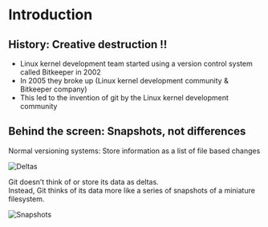 # Introduction

## History: Creative destruction !!

* Linux kernel development team started using a version control system called Bitkeeper in 2002
* In 2005 they broke up (Linux kernel development community & Bitkeeper company)
* This led to the invention of git by the Linux kernel development community

## Behind the screen: Snapshots, not differences

Normal versioning systems: Store information as a list of file based changes

![Deltas](https://raw.githubusercontent.com/akhilputhiry/lti-sessions/master/git/images/deltas.png)

Git doesn’t think of or store its data as deltas.  
Instead, Git thinks of its data more like a series of snapshots of a miniature filesystem.

![Snapshots](https://raw.githubusercontent.com/akhilputhiry/lti-sessions/master/git/images/snapshots.png)
